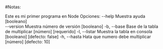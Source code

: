#Notas:

Este es mi primer programa en Node
Opciones:
      --help     Muestra ayuda                                [booleano]      
      --version  Muestra número de versión                    [booleano]  -b, 
      --base     Base de la tabla de multiplicar    [número] [requerido]  -l, --listar   Muestra la tabla en consola [booleano] [defecto: false]  -h, 
      --hasta    Hata que numero debe multiplicar [número] [defecto: 10]